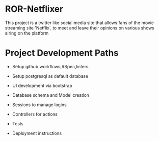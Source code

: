 # ROR-Netflixer

This project is a twitter like social media site that allows fans of the movie streaming site 'Netflix', to meet and leave their opinions on various shows airing on the platform

# Project Development Paths

- Setup github workflows,RSpec,linters

- Setup postgresql as default database

- UI development via bootstrap

- Database schema and Model creation

- Sessions to manage logins

- Controllers for actions

- Tests

- Deployment instructions
